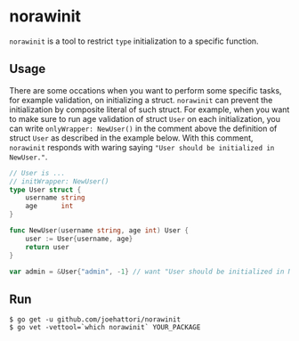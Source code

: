 # norawinit

`norawinit` is a tool to restrict `type` initialization to a specific function.

## Usage

There are some occations when you want to perform some specific tasks, for example validation, on initializing a struct.
`norawinit` can prevent the initialization by composite literal of such struct.
For example, when you want to make sure to run age validation of struct `User` on each initialization, you can write `onlyWrapper: NewUser()`
in the comment above the definition of struct `User` as described in the example below.
With this comment, `norawinit` responds with waring saying `"User should be initialized in NewUser."`. 

```go
// User is ...
// initWrapper: NewUser()
type User struct {
	username string
	age      int
}

func NewUser(username string, age int) User {
	user := User{username, age}
	return user
}

var admin = &User{"admin", -1} // want "User should be initialized in NewUser."
```

## Run
```
$ go get -u github.com/joehattori/norawinit
$ go vet -vettool=`which norawinit` YOUR_PACKAGE
```
